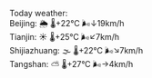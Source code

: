 Today weather:  
Beijing: 🌦   🌡️+22°C 🌬️↓19km/h  
Tianjin: ☀️   🌡️+25°C 🌬️↙7km/h  
Shijiazhuang: 🌫  🌡️+22°C 🌬️↘7km/h  
Tangshan: ⛅️  🌡️+27°C 🌬️→4km/h  
